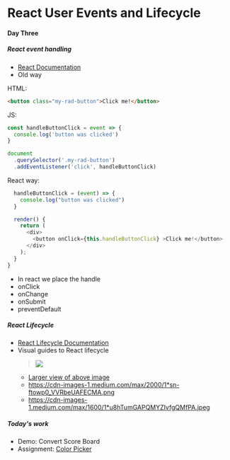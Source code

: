 # React User Events and Lifecycle

#### Day Three

##### React event handling

- [React Documentation](https://reactjs.org/docs/handling-events.html)
- Old way

HTML:

```html
<button class="my-rad-button">Click me!</button>
```

JS:

```js
const handleButtonClick = event => {
  console.log('button was clicked')
}

document
  .querySelector('.my-rad-button')
  .addEventListener('click', handleButtonClick)
```

React way:

```js
  handleButtonClick = (event) => {
    console.log("button was clicked")
  }

  render() {
    return (
      <div>
        <button onClick={this.handleButtonClick} >Click me!</button>
      </div>
    );
  }
}
```

- In react we place the handle
- onClick
- onChange
- onSubmit
- preventDefault

##### React Lifecycle

- [React Lifecycle Documentation](https://reactjs.org/docs/state-and-lifecycle.html)
- Visual guides to React lifecycle
  > ![](https://pbs.twimg.com/media/DZ-97vzW4AAbcZj.jpg:small)
  - [Larger view of above image](https://pbs.twimg.com/media/DZ-97vzW4AAbcZj.jpg:large)
  - https://cdn-images-1.medium.com/max/2000/1*sn-ftowp0_VVRbeUAFECMA.png
  - https://cdn-images-1.medium.com/max/1600/1*u8hTumGAPQMYZIvfgQMfPA.jpeg

##### Today's work

- Demo: Convert Score Board
- Assignment: [Color Picker](../assignments/color-picker)
